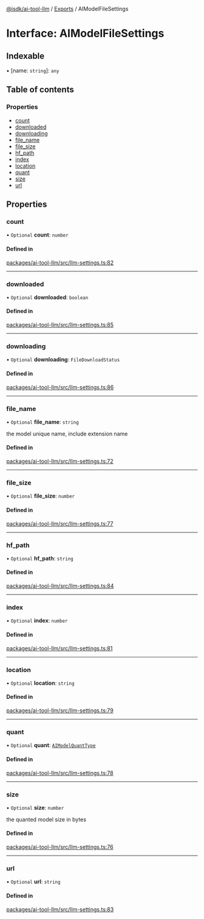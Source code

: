 [@isdk/ai-tool-llm](../README.md) / [Exports](../modules.md) / AIModelFileSettings

# Interface: AIModelFileSettings

## Indexable

▪ [name: `string`]: `any`

## Table of contents

### Properties

- [count](AIModelFileSettings.md#count)
- [downloaded](AIModelFileSettings.md#downloaded)
- [downloading](AIModelFileSettings.md#downloading)
- [file\_name](AIModelFileSettings.md#file_name)
- [file\_size](AIModelFileSettings.md#file_size)
- [hf\_path](AIModelFileSettings.md#hf_path)
- [index](AIModelFileSettings.md#index)
- [location](AIModelFileSettings.md#location)
- [quant](AIModelFileSettings.md#quant)
- [size](AIModelFileSettings.md#size)
- [url](AIModelFileSettings.md#url)

## Properties

### count

• `Optional` **count**: `number`

#### Defined in

[packages/ai-tool-llm/src/llm-settings.ts:82](https://github.com/isdk/ai-tool-llm.js/blob/16d7f90cf65554ae1376e9ee19bdd937fa34f7af/src/llm-settings.ts#L82)

___

### downloaded

• `Optional` **downloaded**: `boolean`

#### Defined in

[packages/ai-tool-llm/src/llm-settings.ts:85](https://github.com/isdk/ai-tool-llm.js/blob/16d7f90cf65554ae1376e9ee19bdd937fa34f7af/src/llm-settings.ts#L85)

___

### downloading

• `Optional` **downloading**: `FileDownloadStatus`

#### Defined in

[packages/ai-tool-llm/src/llm-settings.ts:86](https://github.com/isdk/ai-tool-llm.js/blob/16d7f90cf65554ae1376e9ee19bdd937fa34f7af/src/llm-settings.ts#L86)

___

### file\_name

• `Optional` **file\_name**: `string`

the model unique name, include extension name

#### Defined in

[packages/ai-tool-llm/src/llm-settings.ts:72](https://github.com/isdk/ai-tool-llm.js/blob/16d7f90cf65554ae1376e9ee19bdd937fa34f7af/src/llm-settings.ts#L72)

___

### file\_size

• `Optional` **file\_size**: `number`

#### Defined in

[packages/ai-tool-llm/src/llm-settings.ts:77](https://github.com/isdk/ai-tool-llm.js/blob/16d7f90cf65554ae1376e9ee19bdd937fa34f7af/src/llm-settings.ts#L77)

___

### hf\_path

• `Optional` **hf\_path**: `string`

#### Defined in

[packages/ai-tool-llm/src/llm-settings.ts:84](https://github.com/isdk/ai-tool-llm.js/blob/16d7f90cf65554ae1376e9ee19bdd937fa34f7af/src/llm-settings.ts#L84)

___

### index

• `Optional` **index**: `number`

#### Defined in

[packages/ai-tool-llm/src/llm-settings.ts:81](https://github.com/isdk/ai-tool-llm.js/blob/16d7f90cf65554ae1376e9ee19bdd937fa34f7af/src/llm-settings.ts#L81)

___

### location

• `Optional` **location**: `string`

#### Defined in

[packages/ai-tool-llm/src/llm-settings.ts:79](https://github.com/isdk/ai-tool-llm.js/blob/16d7f90cf65554ae1376e9ee19bdd937fa34f7af/src/llm-settings.ts#L79)

___

### quant

• `Optional` **quant**: [`AIModelQuantType`](../enums/AIModelQuantType.md)

#### Defined in

[packages/ai-tool-llm/src/llm-settings.ts:78](https://github.com/isdk/ai-tool-llm.js/blob/16d7f90cf65554ae1376e9ee19bdd937fa34f7af/src/llm-settings.ts#L78)

___

### size

• `Optional` **size**: `number`

the quanted model size in bytes

#### Defined in

[packages/ai-tool-llm/src/llm-settings.ts:76](https://github.com/isdk/ai-tool-llm.js/blob/16d7f90cf65554ae1376e9ee19bdd937fa34f7af/src/llm-settings.ts#L76)

___

### url

• `Optional` **url**: `string`

#### Defined in

[packages/ai-tool-llm/src/llm-settings.ts:83](https://github.com/isdk/ai-tool-llm.js/blob/16d7f90cf65554ae1376e9ee19bdd937fa34f7af/src/llm-settings.ts#L83)

